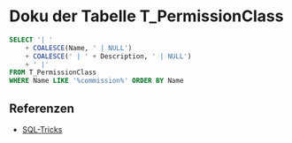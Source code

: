 # Doku der Tabelle T_PermissionClass

```sql
SELECT '| '
    + COALESCE(Name, ' | NULL')
    + COALESCE(' | ' + Description, ' | NULL')
    + ' |'
FROM T_PermissionClass
WHERE Name LIKE '%commission%' ORDER BY Name
```

## Referenzen
- [SQL-Tricks](c66r.md)
